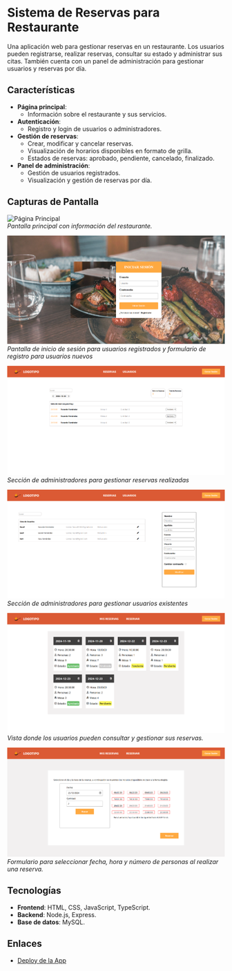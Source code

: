 # Sistema de Reservas para Restaurante  

Una aplicación web para gestionar reservas en un restaurante. Los usuarios pueden registrarse, realizar reservas, consultar su estado y administrar sus citas. También cuenta con un panel de administración para gestionar usuarios y reservas por día.  

## Características  

- **Página principal**:  
  - Información sobre el restaurante y sus servicios.  
- **Autenticación**:  
  - Registro y login de usuarios o administradores.  
- **Gestión de reservas**:  
  - Crear, modificar y cancelar reservas.  
  - Visualización de horarios disponibles en formato de grilla.  
  - Estados de reservas: aprobado, pendiente, cancelado, finalizado.  
- **Panel de administración**:  
  - Gestión de usuarios registrados.  
  - Visualización y gestión de reservas por día.  

## Capturas de Pantalla  

![Página Principal](docs/images/pagina-principal.png)  
*Pantalla principal con información del restaurante.*  

![Login y Registro](docs/images/login.png)  
*Pantalla de inicio de sesión para usuarios registrados y formulario de registro para usuarios nuevos*  

![Gestión de Reservas](docs/images/gestion-reservas.png)  
*Sección de administradores para gestionar reservas realizadas*  

![Gestión de Usuarios](docs/images/gestion-usuarios.png)  
*Sección de administradores para gestionar usuarios existentes* 

![Reservas realizadas](docs/images/reservas-realizadas.png)  
*Vista donde los usuarios pueden consultar y gestionar sus reservas.*  

![Nueva reserva](docs/images/realizar-reserva.png)  
*Formulario para seleccionar fecha, hora y número de personas al realizar una reserva.*  

## Tecnologías  

- **Frontend**: HTML, CSS, JavaScript, TypeScript.  
- **Backend**: Node.js, Express.  
- **Base de datos**: MySQL.  

## Enlaces  

- [Deploy de la App](https://restaurant-reservation-app-rlsv.onrender.com/)  
